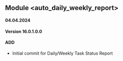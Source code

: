 ## Module <auto_daily_weekly_report>

#### 04.04.2024
#### Version 16.0.1.0.0
#### ADD
- Initial commit for Daily/Weekly Task Status Report
